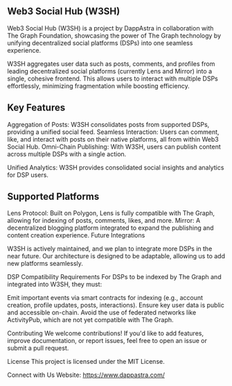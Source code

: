 ## Web3 Social Hub (W3SH)
Web3 Social Hub (W3SH) is a project by DappAstra in collaboration with The Graph Foundation, showcasing the power of The Graph technology by unifying decentralized social platforms (DSPs) into one seamless experience.

W3SH aggregates user data such as posts, comments, and profiles from leading decentralized social platforms (currently Lens and Mirror) into a single, cohesive frontend. This allows users to interact with multiple DSPs effortlessly, minimizing fragmentation while boosting efficiency.

## Key Features
Aggregation of Posts: W3SH consolidates posts from supported DSPs, providing a unified social feed.
Seamless Interaction: Users can comment, like, and interact with posts on their native platforms, all from within Web3 Social Hub.
Omni-Chain Publishing: With W3SH, users can publish content across multiple DSPs with a single action.

Unified Analytics: W3SH provides consolidated social insights and analytics for DSP users.

## Supported Platforms

Lens Protocol: Built on Polygon, Lens is fully compatible with The Graph, allowing for indexing of posts, comments, likes, and more.
Mirror: A decentralized blogging platform integrated to expand the publishing and content creation experience.
Future Integrations

W3SH is actively maintained, and we plan to integrate more DSPs in the near future. Our architecture is designed to be adaptable, allowing us to add new platforms seamlessly.

DSP Compatibility Requirements
For DSPs to be indexed by The Graph and integrated into W3SH, they must:

Emit important events via smart contracts for indexing (e.g., account creation, profile updates, posts, interactions).
Ensure key user data is public and accessible on-chain.
Avoid the use of federated networks like ActivityPub, which are not yet compatible with The Graph.



Contributing
We welcome contributions! If you'd like to add features, improve documentation, or report issues, feel free to open an issue or submit a pull request.

License
This project is licensed under the MIT License.

Connect with Us
Website: https://www.dappastra.com/
